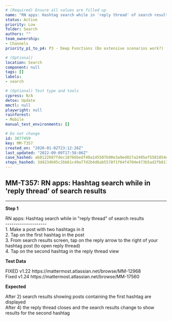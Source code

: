 ```yaml
---
# (Required) Ensure all values are filled up
name: "RN apps: Hashtag search while in 'reply thread' of search results"
status: Active
priority: Low
folder: Search
authors: ""
team_ownership: 
- Channels
priority_p1_to_p4: P3 - Deep Functions (Do extensive scenarios work?)

# (Optional)
location: Search
component: null
tags: []
labels: 
- search

# (Optional) Test type and tools
cypress: N/A
detox: Update
mmctl: null
playwright: null
rainforest: 
- Mobile
manual_test_environments: []

# Do not change
id: 3877459
key: MM-T357
created_on: "2020-01-02T23:12:26Z"
last_updated: "2022-09-09T17:58:06Z"
case_hashed: ab8122687fdec18766bedf40a145507b90e3a9ed027a2495ef5581854d38cbc69169f5d5b97bf99094a56370503766bb
steps_hashed: 3d4234b95c2bb61c49a77d2b4d6ab5578f1f64f4704e473b5ad2fb817a9113b1bcb08187261db5cf0a2a9c22e5cf829a
---
```


<!-- (Auto-generated) Based on frontmatter's "key" and "name" -->

## MM-T357: RN apps: Hashtag search while in 'reply thread' of search results

---

**Step 1**

RN apps: Hashtag search while in "reply thread" of search results\
\--------------------\
1\. Make a post with two hashtags in it\
2\. Tap on the first hashtag in the post\
3\. From search results screen, tap on the reply arrow to the right of your hashtag post (to open reply thread)\
4\. Tap on the second hashtag in the reply thread view

**Test Data**

FIXED v1.22 https\://mattermost.atlassian.net/browse/MM-12968\
Fixed v1.24 https\://mattermost.atlassian.net/browse/MM-17560

**Expected**

After 2) search results showing posts containing the first hashtag are displayed\
After 4) the reply thread closes and the search results change to show results for the second hashtag
